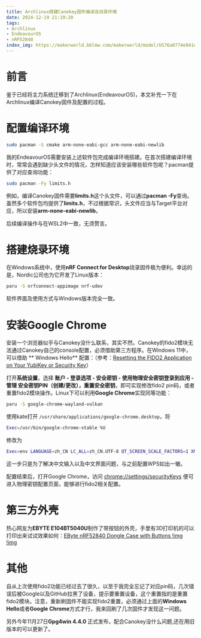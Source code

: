 ```yaml
---
title: Archlinux搭建Canokey固件编译及烧录环境
date: 2024-12-19 21:19:20
tags:
- Archlinux
- EndeavourOS
- nRF52840
index_img: https://makerworld.bblmw.com/makerworld/model/US76a0774e941e4c/design/2024-11-13_3f7e2672efdcb8.jpg?x-oss-process=image/resize,w_1000/format,webp
---
```

# 前言
鉴于已经将主力系统迁移到了Archlinux(EndeavourOS)，本文补充一下在Archlinux编译Canokey固件及配置的过程。
# 配置编译环境
```bash
sudo pacman -S cmake arm-none-eabi-gcc arm-none-eabi-newlib
```
我的EndeavourOS需要安装上述软件包完成编译环境搭建。在首次搭建编译环境时，常常会遇到缺少头文件的情况，怎样知道应该安装哪些软件包呢？pacman提供了对应查询功能：

```bash
sudo pacman -Fy limits.h
```

例如，编译Canokey固件需要**limits.h**这个头文件，可以通过**pacman -Fy**查询。虽然多个软件包均提供了**limits.h**，不过根据常识，头文件应当与Target平台对应，所以安装**arm-none-eabi-newlib**。

后续编译操作与在WSL2中一致，无须赘言。
# 搭建烧录环境
在Windows系统中，使用**nRF Connect for Desktop**烧录固件极为便利。幸运的是，Nordic公司也为它开发了Linux版本：
```bash
paru -S nrfconnect-appimage nrf-udev
```
软件界面及使用方式与Windows版本完全一致。
# 安装Google Chrome
安装一个浏览器似乎与Canokey没什么联系，其实不然。Canokey的fido2模块无法通过Canokey自己的console配置，必须借助第三方程序。在Windows 11中，可以借助 ** Windows Hello** 配置：（参考：[Resetting the FIDO2 Application on Your YubiKey or Security Key](https://support.yubico.com/hc/en-us/articles/360016648899-Resetting-the-FIDO2-Application-on-Your-YubiKey-or-Security-Key)）

打开**系统设置**，选择 **账户 - 登录选项 - 安全密钥 - 使用物理安全密钥登录到应用 - 管理  安全密钥PIN（创建/更改），重置安全密钥**，即可实现修改fido2 pin码，或者重置fido2模块操作。Linux下可以利用**Google Chrome**实现同等功能：
```bash
paru -S google-chrome-wayland-vulkan
```
使用kate打开 `/usr/share/applications/google-chrome.desktop`，将
```bash
Exec=/usr/bin/google-chrome-stable %U
```
修改为
```bash
Exec=env LANGUAGE=zh_CN LC_ALL=zh_CN.UTF-8 QT_SCREEN_SCALE_FACTORS=1 XMODIFIERS="@im=fcitx" GTK_IM_MODULE="fcitx" QT_IM_MODULE="fcitx" SDL_IM_MODULE=fcitx GLFW_IM_MODULE=ibus /usr/bin/google-chrome-stable %U
```
这一步只是为了解决中文输入以及中文界面问题，与之前配置WPS如出一辙。

配置结束后，打开Google Chrome，访问 [chrome://settings/securityKeys](chrome://settings/securityKeys) 便可进入物理密钥配置页面，能够进行fido2相关配置。
# 第三方外壳
热心网友为**EBYTE E104BT5040U**制作了带按钮的外壳，手里有3D打印机的可以打印出来试试效果如何：[EByte nRF52840 Dongle Case with Buttons
](https://makerworld.com/en/models/785032#profileId-722680)
[!img](https://makerworld.bblmw.com/makerworld/model/US76a0774e941e4c/design/2024-11-13_5636ec5c156af8.jpg?x-oss-process=image/resize,w_1000/format,webp)
[!img](https://makerworld.bblmw.com/makerworld/model/US76a0774e941e4c/design/2024-11-13_3f7e2672efdcb8.jpg?x-oss-process=image/resize,w_1000/format,webp)
# 其他
自从上次使用fido2功能已经过去了很久，以至于我完全忘记了对应pin码，几次错误后被Google以及GitHub拉黑了设备，提示要重置设备，这个重置指的是重置fido2模块。注意，重新刷固件不能实现fido2重置，必须通过上面的**Windows Hello**或者**Google Chrome**方式才行，我来回刷了几次固件才发现这一问题。

另外今年11月27日**Gpg4win 4.4.0** 正式发布，配合Canokey没什么问题,还在用旧版本的可以更新了。
